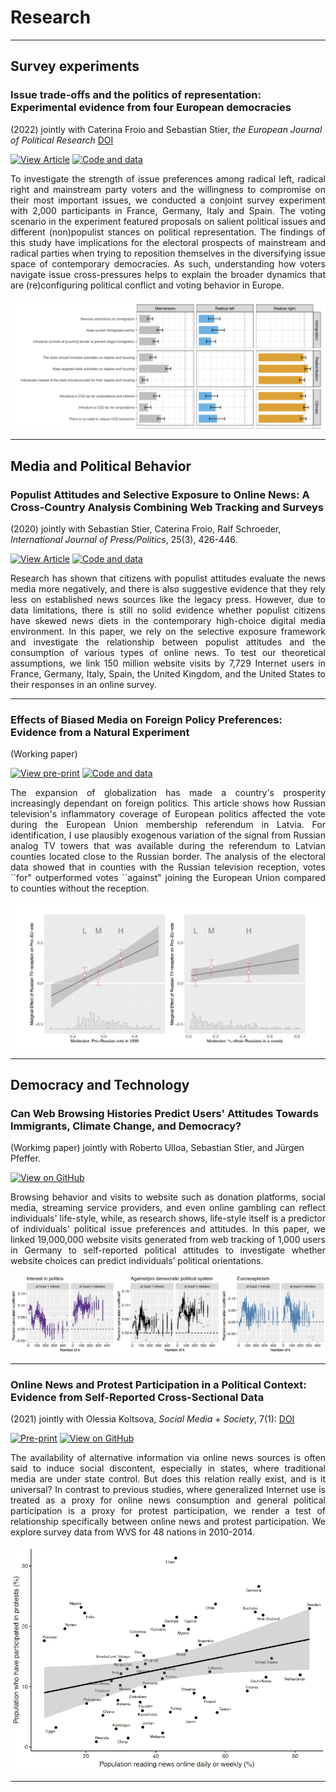 # Research
---
## Survey experiments

### Issue trade-offs and the politics of representation: Experimental evidence from four European democracies
(2022) jointly with Caterina Froio and Sebastian Stier, <i>the European Journal of Political Research</i> <a href="https://doi.org/10.1177/2056305120984456">DOI</a>

[![View Article](https://img.shields.io/badge/View%20article-EJPR-red)](https://ejpr.onlinelibrary.wiley.com/doi/10.1111/1475-6765.12558)
[![Code and data](https://img.shields.io/badge/code%20and%20data-OSF-blue)](https://osf.io/8p54d/?view_only=1d6343b2123c40a1a516ce1ad56e7b44)

<p style="text-align:justify;">To investigate the strength of issue preferences among radical left, radical right and mainstream party voters and the willingness to compromise on their most important issues, we conducted a conjoint survey experiment with 2,000 participants in France, Germany, Italy and Spain. The voting scenario in the experiment featured proposals on salient political issues and different (non)populist stances on political representation. The findings of this study have implications for the electoral prospects of mainstream and radical parties when trying to reposition themselves in the diversifying issue space of contemporary democracies. As such, understanding how voters navigate issue cross-pressures helps to explain the broader dynamics that are (re)configuring political conflict and voting behavior in Europe.</p>

<center><img src="images/plot_ejpr.jpeg"/></center>

---

## Media and Political Behavior

### Populist Attitudes and Selective Exposure to Online News: A Cross-Country Analysis Combining Web Tracking and Surveys
(2020) jointly with Sebastian Stier, Caterina Froio, Ralf Schroeder, <i>International Journal of Press/Politics</i>, 25(3), 426-446.

[![View Article](https://img.shields.io/badge/View%20article-IJPP-red)](https://journals.sagepub.com/doi/full/10.1177/1940161220907018)
[![Code and data](https://img.shields.io/badge/code%20and%20data-OSF-blue)](https://osf.io/5pe27/)

<p style="text-align:justify;">Research has shown that citizens with populist attitudes evaluate the news media more negatively, and there is also suggestive evidence that they rely less on established news sources like the legacy press. However, due to data limitations, there is still no solid evidence whether populist citizens have skewed news diets in the contemporary high-choice digital media environment. In this paper, we rely on the selective exposure framework and investigate the relationship between populist attitudes and the consumption of various types of online news. To test our theoretical assumptions, we link 150 million website visits by 7,729 Internet users in France, Germany, Italy, Spain, the United Kingdom, and the United States to their responses in an online survey.</p>

---

### Effects of Biased Media on Foreign Policy Preferences: Evidence from a Natural Experiment
(Working paper)

[![View pre-print](https://img.shields.io/badge/Pre--print-OSF-lightgrey)](https://osf.io/arqtx/) 
[![Code and data](https://img.shields.io/badge/code%20and%20data-OSF-blue)](https://osf.io/hk8yz/) 


<p style="text-align:justify;">The expansion of globalization has made a country's prosperity increasingly dependant on foreign politics. This article shows how Russian television's inflammatory coverage of European politics affected the vote during the European Union membership referendum in Latvia. For identification, I use plausibly exogenous variation of the signal from Russian analog TV towers that was available during the referendum to Latvian counties located close to the Russian border. The analysis of the electoral data showed that in counties with the Russian television reception, votes ``for" outperformed votes ``against" joining the European Union compared to counties without the reception.</p>

<center><img src="images/eu.jpeg"/></center>

---
## Democracy and Technology

### Can Web Browsing Histories Predict Users' Attitudes Towards Immigrants, Climate Change, and Democracy?
(Workimg paper) jointly with Roberto Ulloa, Sebastian Stier, and J&uuml;rgen Pfeffer.

[![View on GitHub](https://img.shields.io/badge/GitHub-View_paper-blue?logo=GitHub)](https://github.com/norakirkizh/ml_politics/blob/master/Browsing_Behavior_Can_Signal_Political_Attitudes.pdf)

<p style="text-align:justify;">Browsing behavior and visits to website such as donation platforms, social media, streaming service providers, and even online gambling can reflect individuals' life-style, while, as research shows, life-style itself is a predictor of individuals' political issue preferences and attitudes. In this paper, we linked 19,000,000 website visits generated from web tracking of 1,000 users in Germany to self-reported political attitudes to investigate whether website choices can predict individuals’ political orientations.</p>

<center><img src="images/results.jpeg"/></center>

---
### Online News and Protest Participation in a Political Context: Evidence from Self-Reported Cross-Sectional Data
(2021) jointly with Olessia Koltsova, <i>Social Media + Society</i>, 7(1): <a href="https://doi.org/10.1177/2056305120984456">DOI</a>

[![Pre-print](https://img.shields.io/badge/View%20article-SM%2BS-red)](https://doi.org/10.1177/2056305120984456) 
[![View on GitHub](https://img.shields.io/badge/GitHub-code_and_data-blue?logo=GitHub)](https://github.com/norakirkizh/multi-level-regressions)

<p style="text-align:justify;">The availability of alternative information via online news sources is often said to induce social discontent, especially in states, where traditional media are under state control. But does this relation really exist, and is it universal? In contrast to previous studies, where generalized Internet use is treated as a proxy for online news consumption and general political participation is a proxy for protest participation, we render a test of relationship specifically between online news and protest participation. We explore survey data from WVS for 48 nations in 2010-2014.</p>

<center><img src="images/protests.jpeg"/></center>

---

